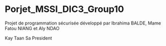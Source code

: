 # Porjet_MSSI_DIC3_Group10
Projet de programmation sécurisée développé par Ibrahima BALDE, Mame Fatou NIANG et Aly NDAO

Kay Taan Sa President